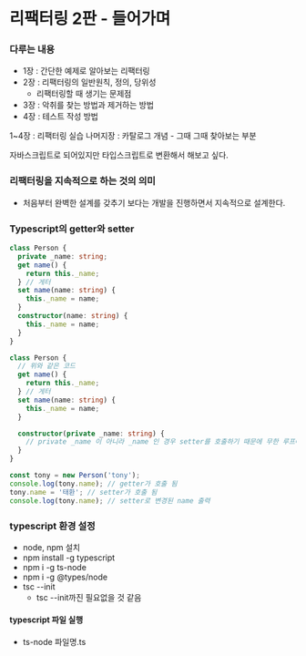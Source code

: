 # 리팩터링 2판 - 들어가며

### 다루는 내용

- 1장 : 간단한 예제로 알아보는 리팩터링
- 2장 : 리팩터링의 일반원칙, 정의, 당위성
  - 리팩터링할 때 생기는 문제점
- 3장 : 악취를 찾는 방법과 제거하는 방법
- 4장 : 테스트 작성 방법

1~4장 : 리팩터링 실습
나머지장 : 카탈로그 개념 - 그때 그때 찾아보는 부분

자바스크립트로 되어있지만 타입스크립트로 변환해서 해보고 싶다.

### 리팩터링을 지속적으로 하는 것의 의미

- 처음부터 완벽한 설계를 갖추기 보다는 개발을 진행하면서 지속적으로 설계한다.

### Typescript의 getter와 setter

```typescript
class Person {
  private _name: string;
  get name() {
    return this._name;
  } // 게터
  set name(name: string) {
    this._name = name;
  }
  constructor(name: string) {
    this._name = name;
  }
}

class Person {
  // 위와 같은 코드
  get name() {
    return this._name;
  } // 게터
  set name(name: string) {
    this._name = name;
  }

  constructor(private _name: string) {
    // private _name 이 아니라 _name 인 경우 setter를 호출하기 때문에 무한 루프에 빠짐
  }
}

const tony = new Person('tony');
console.log(tony.name); // getter가 호출 됨
tony.name = '태환'; // setter가 호출 됨
console.log(tony.name); // setter로 변경된 name 출력
```

### typescript 환경 설정

- node, npm 설치
- npm install -g typescript
- npm i -g ts-node
- npm i -g @types/node
- tsc --init
  - tsc --init까진 필요없을 것 같음

#### typescript 파일 실행

- ts-node 파일명.ts
